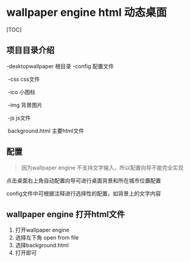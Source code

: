 # wallpaper engine html 动态桌面
[TOC]
## 项目目录介绍
\-desktopwallpaper 根目录
    \-config 配置文件

​	\-css css文件

​	\-ico 小图标

​	\-img 背景图片

​	\-js js文件

​	background.html 主要html文件

## 配置

> 因为wallpaper engine 不支持文字输入，所以配置向导不能完全实现

点击桌面右上角自动配置向导可进行桌面背景和所在城市位置配置

config文件中可根据注释进行选择性的配置，如背景上的文字内容

## wallpaper engine 打开html文件

1. 打开wallpaper engine
2. 选择左下角 open from file 
3. 选择background.html
4. 打开即可